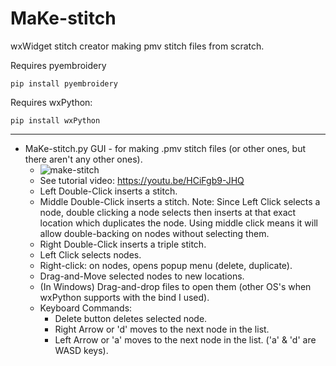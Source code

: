 # MaKe-stitch
wxWidget stitch creator making pmv stitch files from scratch.

Requires pyembroidery

`pip install pyembroidery`

Requires wxPython:

`pip install wxPython`

---

* MaKe-stitch.py GUI - for making .pmv stitch files (or other ones, but there aren't any other ones).
   * ![make-stitch](https://user-images.githubusercontent.com/3302478/44017845-9e4cb12e-9e8e-11e8-9849-f9b9ba75d516.png)
   * See tutorial video: https://youtu.be/HCiFgb9-JHQ
   * Left Double-Click inserts a stitch.
   * Middle Double-Click inserts a stitch. Note: Since Left Click selects a node, double clicking a node selects then inserts at that exact location which duplicates the node. Using middle click means it will allow double-backing on nodes without selecting them.
   * Right Double-Click inserts a triple stitch.
   * Left Click selects nodes.
   * Right-click: on nodes, opens popup menu (delete, duplicate).
   * Drag-and-Move selected nodes to new locations.
   * (In Windows) Drag-and-drop files to open them (other OS's when wxPython supports with the bind I used).
   * Keyboard Commands:
      * Delete button deletes selected node.
      * Right Arrow or 'd' moves to the next node in the list.
      * Left Arrow or 'a' moves to the next node in the list. ('a' & 'd' are WASD keys).
